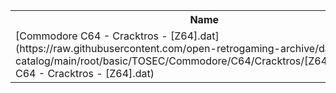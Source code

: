 <table>
<tr><th>Name</th><th>Size</th></tr>
<tr><td>
[Commodore C64 - Cracktros - [Z64].dat](https://raw.githubusercontent.com/open-retrogaming-archive/dat-catalog/main/root/basic/TOSEC/Commodore/C64/Cracktros/[Z64]/Commodore C64 - Cracktros - [Z64].dat)
</td><td>10369</td></tr>
</table>
